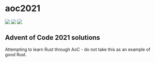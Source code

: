 # aoc2021

![](https://img.shields.io/badge/day%20📅-1-blue)
![](https://img.shields.io/badge/stars%20⭐-2-yellow)
![](https://img.shields.io/badge/days%20completed-1-red)

## Advent of Code 2021 solutions
Attempting to learn Rust through AoC - do not take this as an example of good Rust.
